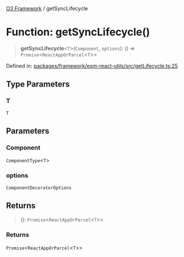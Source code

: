 [O3 Framework](../API.md) / getSyncLifecycle

# Function: getSyncLifecycle()

> **getSyncLifecycle**\<`T`\>(`Component`, `options`): () => `Promise`\<`ReactAppOrParcel`\<`T`\>\>

Defined in: [packages/framework/esm-react-utils/src/getLifecycle.ts:25](https://github.com/UjjawalPrabhat/openmrs-esm-core/blob/main/packages/framework/esm-react-utils/src/getLifecycle.ts#L25)

## Type Parameters

### T

`T`

## Parameters

### Component

`ComponentType`\<`T`\>

### options

`ComponentDecoratorOptions`

## Returns

> (): `Promise`\<`ReactAppOrParcel`\<`T`\>\>

### Returns

`Promise`\<`ReactAppOrParcel`\<`T`\>\>
